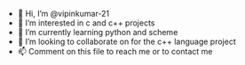 - 👋 Hi, I’m @vipinkumar-21
- 👀 I’m interested in c and c++ projects
- 🌱 I’m currently learning python and scheme
- 💞️ I’m looking to collaborate on for the c++ language project
- 📫 Comment on this file to reach me or to contact me

<!---
vipinkumar-21/vipinkumar-21 is a ✨ special ✨ repository because its `README.md` (this file) appears on your GitHub profile.
You can click the Preview link to take a look at your changes.
--->
